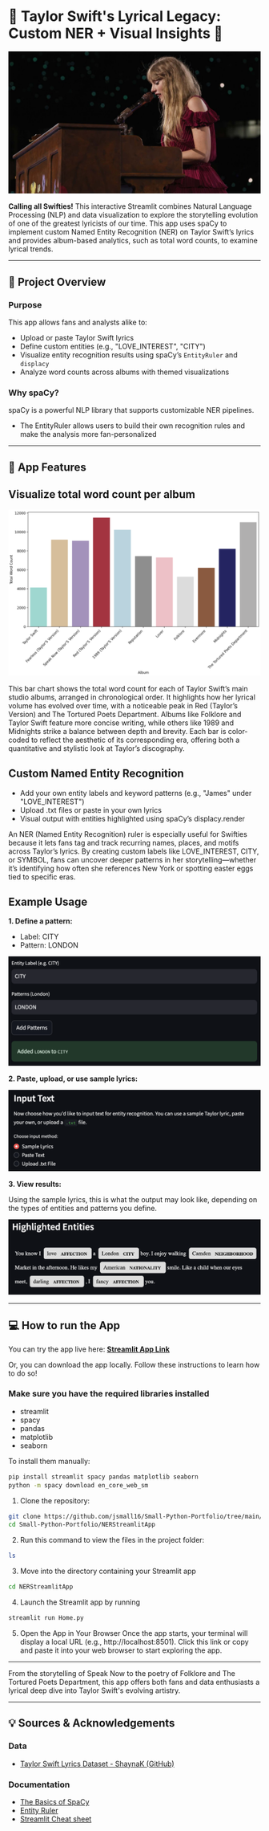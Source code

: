 # 🎤 Taylor Swift's Lyrical Legacy: Custom NER + Visual Insights 🎤
![TSPIANO](maxresdefault.jpg)

**Calling all Swifties!** This interactive Streamlit combines Natural Language Processing (NLP) and data visualization to explore the storytelling evolution of one of the greatest lyricists of our time. This app uses spaCy to implement custom Named Entity Recognition (NER) on Taylor Swift’s lyrics and provides album-based analytics, such as total word counts, to examine lyrical trends.

---

## 📁 Project Overview

### Purpose
This app allows fans and analysts alike to:
- Upload or paste Taylor Swift lyrics
- Define custom entities (e.g., "LOVE_INTEREST", "CITY")
- Visualize entity recognition results using spaCy’s `EntityRuler` and `displacy`
- Analyze word counts across albums with themed visualizations

### Why spaCy?
spaCy is a powerful NLP library that supports customizable NER pipelines. 
- The EntityRuler allows users to build their own recognition rules and make the analysis more fan-personalized
---

## 🔧 App Features 

## Visualize total word count per album

![TSDATA](TSDATA.png)

This bar chart shows the total word count for each of Taylor Swift’s main studio albums, arranged in chronological order. It highlights how her lyrical volume has evolved over time, with a noticeable peak in Red (Taylor’s Version) and The Tortured Poets Department. Albums like Folklore and Taylor Swift feature more concise writing, while others like 1989 and Midnights strike a balance between depth and brevity. Each bar is color-coded to reflect the aesthetic of its corresponding era, offering both a quantitative and stylistic look at Taylor’s discography.


## Custom Named Entity Recognition 
- Add your own entity labels and keyword patterns (e.g., "James" under "LOVE_INTEREST")
- Upload .txt files or paste in your own lyrics
- Visual output with entities highlighted using spaCy’s displacy.render

An NER (Named Entity Recognition) ruler is especially useful for Swifties because it lets fans tag and track recurring names, places, and motifs across Taylor’s lyrics. By creating custom labels like LOVE_INTEREST, CITY, or SYMBOL, fans can uncover deeper patterns in her storytelling—whether it’s identifying how often she references New York or spotting easter eggs tied to specific eras.

## Example Usage
**1. Define a pattern:**
  - Label: CITY
  - Pattern: LONDON

![APPUI](APP_UI.png)

**2. Paste, upload, or use sample lyrics:**


![text](Text_type.png)


**3. View results:**

Using the sample lyrics, this is what the output may look like, depending on the types of entities and patterns you define. 

![DISPLACY](SpaCy_display.png)

---
## 💻 How to run the App

You can try the app live here: [**Streamlit App Link**](https://small-python-portfolio-2fw45jygxadqhkbpr2zpaj.streamlit.app/)  

Or, you can download the app locally. Follow these instructions to learn how to do so!

### Make sure you have the required libraries installed
  - streamlit
  - spacy
  - pandas
  - matplotlib
  - seaborn

To install them manually:
```bash
pip install streamlit spacy pandas matplotlib seaborn
python -m spacy download en_core_web_sm
```

1. Clone the repository:
```bash
git clone https://github.com/jsmall16/Small-Python-Portfolio/tree/main/NERStreamlitApp
cd Small-Python-Portfolio/NERStreamlitApp
```

2. Run this command to view the files in the project folder:
```bash
ls
```
3. Move into the directory containing your Streamlit app
```bash
cd NERStreamlitApp
```
4. Launch the Streamlit app by running
```bash
streamlit run Home.py
```
5. Open the App in Your Browser Once the app starts, your terminal will display a local URL (e.g., http://localhost:8501). Click this link or copy and paste it into your web browser to start exploring the app.

---

From the storytelling of Speak Now to the poetry of Folklore and The Tortured Poets Department, this app offers both fans and data enthusiasts a lyrical deep dive into Taylor Swift's evolving artistry.

---

## 💡 Sources & Acknowledgements

### Data

- [Taylor Swift Lyrics Dataset - ShaynaK (GitHub)](https://github.com/shaynak/taylor-swift-lyrics/blob/main/songs.csv)

### Documentation 

- [The Basics of SpaCy](https://spacy.pythonhumanities.com/01_01_install_and_containers.html)
- [Entity Ruler](https://spacy.io/api/entityruler)
- [Streamlit Cheat sheet](https://cheat-sheet.streamlit.app/) 

